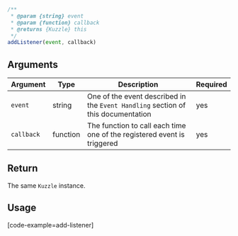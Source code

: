 ```javascript
/**
 * @param {string} event
 * @param {function} callback
 * @returns {Kuzzle} this
 */
addListener(event, callback)
```

## Arguments

| Argument | Type | Description | Required |
|--------|------|-------------|------------ |
| `event` | string | One of the event described in the `Event Handling` section of this documentation  | yes |
| `callback` | function | The function to call each time one of the registered event is triggered | yes |

## Return

The same `Kuzzle` instance.

## Usage

[code-example=add-listener]
